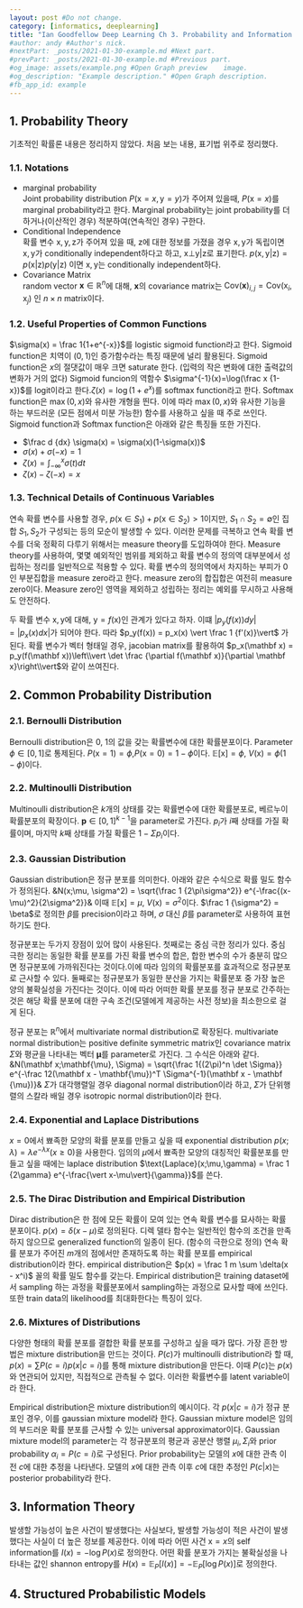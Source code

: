 ```yaml
---
layout: post #Do not change.
category: [informatics, deeplearning]
title: "Ian Goodfellow Deep Learning Ch 3. Probability and Information Theory" #Article title.
#author: andy #Author's nick.
#nextPart: _posts/2021-01-30-example.md #Next part.
#prevPart: _posts/2021-01-30-example.md #Previous part.
#og_image: assets/example.png #Open Graph preview    image.
#og_description: "Example description." #Open Graph description.
#fb_app_id: example
---
```

## 1. Probability Theory
기초적인 확률론 내용은 정리하지 않았다. 처음 보는 내용, 표기법 위주로 정리했다.
### 1.1. Notations
- marginal probability   
Joint probability distribution $P(\mathrm x = x, \mathrm y = y)$가 주어져 있을때, $P(\mathrm x = x)$를 marginal probability라고 한다. Marginal probability는 joint probability를 더하거나(이산적인 경우) 적분하여(연속적인 경우) 구한다.
- Conditional Independence   
확률 변수 $\mathrm {x,y,z}$가 주어져 있을 때, $\mathrm z$에 대한 정보를 가졌을 경우 $\mathrm {x,y}$가 독립이면
$\mathrm{x,y}$가 conditionally independent하다고 하고, $\mathrm x \bot \mathrm y \vert \mathrm z$로 표기한다. $p(\mathrm{x,y}\vert\mathrm{z}) = p(\mathrm{x}\vert\mathrm{z})p(\mathrm{y}\vert\mathrm{z})$ 이면 $\mathrm{x,y}$는 conditionally independent하다.
- Covariance Matrix   
random vector $\mathbf x\in \mathbb R^n$에 대해, $\mathbf x$의 covariance matrix는 $\text{Cov}(\mathbf x)_{i,j} = \text{Cov}(\mathrm x_i, \mathrm x_j)$ 인 $n\times n$ matrix이다.

### 1.2. Useful Properties of Common Functions
$\sigma(x) = \frac 1{1+e^{-x}}$를 logistic sigmoid function라고 한다. Sigmoid function은 치역이 $(0,1)$인 증가함수라는 특징 때문에 널리 활용된다. Sigmoid function은 $x$의 절댓값이 매우 크면 saturate 한다. (입력의 작은 변화에 대한 출력값의 변화가 거의 없다) Sigmoid funcion의 역함수 $\sigma^{-1}(x)=\log(\frac x {1-x})$를 logit이라고 한다.$\zeta(x)=\log(1+e^x)$를 softmax function라고 한다. Softmax function은 $\max(0,x)$와 유사한 개형을 띈다. 이에 따라 $\max(0,x)$와 유사한 기능을 하는 부드러운 (모든 점에서 미분 가능한) 함수를 사용하고 싶을 때 주로 쓰인다. Sigmoid function과 Softmax function은 아래와 같은 특징들 또한 가진다.
- $\frac d {dx} \sigma(x) = \sigma(x)(1-\sigma(x))$
- $\sigma(x) + \sigma(-x) = 1$
- $\zeta(x) = \int_{-\infty}^{x} \sigma(t)dt$
- $\zeta(x) - \zeta(-x) = x$

### 1.3. Technical Details of Continuous Variables
연속 확률 변수를 사용할 경우, $p(\mathrm x\in S_1) + p(\mathrm x\in S_2) \gt 1$이지만, $S_1 \cap S_2 = \emptyset$인 집합 $S_1, S_2$가 구성되는 등의 모순이 발생할 수 있다. 이러한 문제를 극복하고 연속 확률 변수를 더욱 정확히 다루기 위해서는 measure theory를 도입하여야 한다. Measure theory를 사용하여, 몇몇 예외적인 범위를 제외하고 확률 변수의 정의역 대부분에서 성립하는 정리를 일반적으로 적용할 수 있다. 확률 변수의 정의역에서 차지하는 부피가 0인 부분집합을 measure zero라고 한다. measure zero의 합집합은 여전히 measure zero이다. Measure zero인 영역을 제외하고 성립하는 정리는 예외를 무시하고 사용해도 안전하다.

두 확률 변수 $\mathrm x, \mathrm y$에 대해, $\mathrm y = f(\mathrm x)$인 관계가 있다고 하자. 이떄 $\vert p_y(f(x))dy\vert = \vert p_x(x)dx\vert$가 되어야 한다. 따라 $p_y(f(x)) = p_x(x) \vert \frac 1 {f'(x)}\vert$ 가 된다. 확률 변수가 벡터 형태일 경우, jacobian matrix를 활용하여 $p_x(\mathbf x) = p_y(f(\mathbf x))\left\\vert \det \frac {\partial f(\mathbf x)}{\partial \mathbf x}\right\\vert$와 같이 쓰여진다.

## 2. Common Probability Distribution
### 2.1. Bernoulli Distribution
Bernoulli distribution은 0, 1의 값을 갖는 확률변수에 대한 확률분포이다. Parameter $\phi\in [0,1]$로 통제된다. $P(\mathrm x=1) = \phi$,$P(\mathrm x=0) = 1-\phi$이다. $\mathbb E[\mathrm x] = \phi$, $V(\mathrm x) = \phi(1-\phi)$이다.

### 2.2. Multinoulli Distribution
Multinoulli distribution은 $k$개의 상태를 갖는 확률변수에 대한 확률분포로, 베르누이 확률분포의 확장이다. $\mathbf p\in[0,1]^{k-1}$을 parameter로 가진다. $p_i$가 $i$째 상태를 가질 확률이며, 마지막 $k$째 상태를 가질 확률은 $1-\Sigma p_i$이다.

### 2.3. Gaussian Distribution
Gaussian distribution은 정규 분포를 의미한다. 아래와 같은 수식으로 확률 밀도 함수가 정의된다.
&N(x;\mu, \sigma^2) = \sqrt{\frac 1 {2\pi\sigma^2}} e^{-\frac{(x-\mu)^2}{2\sigma^2}}&
이때 $\mathbb E[\mathrm x] = \mu$, $V(\mathrm x) = \sigma^2$이다. $\frac 1 {\sigma^2} = \beta$로 정의한 $\beta$를 precision이라고 하며, $\sigma$ 대신 $\beta$를 parameter로 사용하여 표현하기도 한다.

정규분포는 두가지 장점이 있어 많이 사용된다. 첫째로는 중심 극한 정리가 있다. 중심 극한 정리는 동일한 확률 분포를 가진 확률 변수의 합은, 합한 변수의 수가 충분히 많으면 정규분포에 가까워진다는 것이다.이에 따라 임의의 확률분포를 효과적으로 정규분포로 근사할 수 있다. 둘째로는 정규분포가 동일한 분산을 가지는 확률분포 중 가장 높은 양의 불확실성을 가진다는 것이다. 이에 따라 어떠한 확률 분포를 정규 분포로 간주하는 것은 해당 확률 분포에 대한 구속 조건(모델에게 제공하는 사전 정보)을 최소한으로 걸게 된다.

정규 분포는 $\mathbb R^n$에서 multivariate normal distribution로 확장된다. multivariate normal distribution는 positive definite symmetric matrix인 covariance matrix $\Sigma$와 평균을 나타내는 벡터 $\mathbf{\mu}$를 parameter로 가진다. 그 수식은 아래와 같다.
&N(\mathbf x;\mathbf{\mu}, \Sigma) = \sqrt{\frac 1{(2\pi)^n \det \Sigma}} e^{-\frac 12(\mathbf x - \mathbf{\mu})^T \Sigma^{-1}(\mathbf x - \mathbf {\mu})}&
$\Sigma$가 대각행렬일 경우 diagonal normal distribution이라 하고, $\Sigma$가 단위행렬의 스칼라 배일 경우 isotropic normal distribution이라 한다.

### 2.4. Exponential and Laplace Distributions
$x=0$에서 뾰족한 모양의 확률 분포를 만들고 싶을 때 exponential distribution $p(x;\lambda) = \lambda e^{-\lambda x} (x\ge 0)$을 사용한다. 임의의 $\mu$에서 뾰족한 모양의 대칭적인 확률분포를 만들고 싶을 때에는 laplace distribution $\text{Laplace}(x;\mu,\gamma) = \frac 1 {2\gamma} e^{-\frac{\vert x-\mu\vert}{\gamma}}$를 쓴다.

### 2.5. The Dirac Distribution and Empirical Distribution
Dirac distribution은 한 점에 모든 확률이 모여 있는 연속 확률 변수를 묘사하는 확률 분포이다. $p(x) = \delta(x-\mu)$로 정의된다. 디렉 델타 함수는 일반적인 함수의 조건을 만족하지 않으므로 generalized function의 일종이 된다. (함수의 극한으로 정의) 연속 확률 분포가 주어진 $m$개의 점에서만 존재하도록 하는 확률 분포를 empirical distribution이라 한다. empirical distribution은 $p(x) = \frac 1 m \sum \delta(x - x^i)$ 꼴의 확률 밀도 함수를 갖는다. Empirical distribution은 training dataset에서 sampling 하는 과정을 확률분포에서 sampling하는 과정으로 묘사할 때에 쓰인다.또한 train data의 likelihood를 최대화한다는 특징이 있다.

### 2.6. Mixtures of Distributions
다양한 형태의 확률 분포를 결합한 확률 분포를 구성하고 싶을 때가 많다. 가장 흔한 방법은 mixture distribution을 만드는 것이다. $P(c)$가 multinoulli distribution라 할 때, $p(x) = \sum P(c=i)p(x\vert c=i)$를 통해 mixture distribution을 만든다. 이때 $P(c)$는 $p(x)$와 연관되어 있지만, 직접적으로 관측될 수 없다. 이러한 확률변수를 latent variable이라 한다.

Empirical distribution은 mixture distribution의 예시이다. 각 $p(x\vert c=i)$가 정규 분포인 경우, 이를 gaussian mixture model라 한다. Gaussian mixture model은 임의의 부드러운 확률 분포를 근사할 수 있는 universal approximator이다. Gaussian mixture model의 parameter는 각 정규분포의 평균과 공분산 행렬 $\mu_i, \Sigma_i$와 prior probability $\alpha_i = P(c=i)$로 구성된다. Prior probability는 모델의 $x$에 대한 관측 이전 $c$에 대한 추정을 나타낸다. 모델의 $x$에 대한 관측 이후 $c$에 대한 추정인 $P(c\vert x)$는 posterior probability라 한다.

## 3. Information Theory
발생할 가능성이 높은 사건이 발생했다는 사실보다, 발생할 가능성이 적은 사건이 발생했다는 사실이 더 높은 정보를 제공한다. 이에 따라 어떤 사건 $\mathrm x = x$의 self information를 $I(x) = - \log P(x)$로 정의한다. 어떤 확률 분포가 가지는 불확실성을 나타내는 값인 shannon entropy를 $H(x)= \mathbb E_{P} [I(x)] = - \mathbb E_{P} [\log P(x)]$로 정의한다. 

## 4. Structured Probabilistic Models